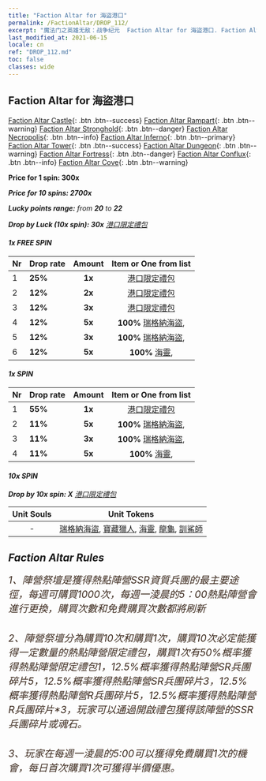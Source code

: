```yaml
---
title: "Faction Altar for 海盜港口"
permalink: /FactionAltar/DROP_112/
excerpt: "魔法门之英雄无敌：战争纪元  Faction Altar for 海盜港口. Faction Altar is the primary method for obtaining SSR units from the popular faction. Limited to 1,000 purchases each week. The popular faction changes at 05:00 every Monday. Purchase attempts and free purchase attempts will also reset then."
last_modified_at: 2021-06-15
locale: cn
ref: "DROP_112.md"
toc: false
classes: wide
---
```


##  Faction Altar for **海盜港口**

  [Faction Altar Castle](/cn/FactionAltar/DROP_101/){: .btn .btn--success} [Faction Altar Rampart](/cn/FactionAltar/DROP_102/){: .btn .btn--warning} [Faction Altar Stronghold](/cn/FactionAltar/DROP_103/){: .btn .btn--danger} [Faction Altar Necropolis](/cn/FactionAltar/DROP_104/){: .btn .btn--info} [Faction Altar Inferno](/cn/FactionAltar/DROP_105/){: .btn .btn--primary} [Faction Altar Tower](/cn/FactionAltar/DROP_106/){: .btn .btn--success} [Faction Altar Dungeon](/cn/FactionAltar/DROP_107/){: .btn .btn--warning} [Faction Altar Fortress](/cn/FactionAltar/DROP_108/){: .btn .btn--danger} [Faction Altar Conflux](/cn/FactionAltar/DROP_109/){: .btn .btn--info} [Faction Altar Cove](/cn/FactionAltar/DROP_112/){: .btn .btn--warning} 

  **Price for 1 spin: 300x** <i class="fas fa-gem"/>

  **Price for 10 spins: 2700x** <i class="fas fa-gem"/>

  **Lucky points range:** from **20** to **22**

  **Drop by Luck (10x spin): 30x** [港口限定禮包](/cn/Items/con_2112/)

####  1x FREE SPIN 

  |    Nr    |  Drop rate  |  Amount   |   Item or One from list  |
  |:---------|:------------|:---------:|:------------------------:|
  | 1 | **25%** | **1x** | [港口限定禮包](/cn/Items/con_2112/) |
  | 2 | **12%** | **2x** | [港口限定禮包](/cn/Items/con_2112/) |
  | 3 | **12%** | **3x** | [港口限定禮包](/cn/Items/con_2112/) |
  | 4 | **12%** | **5x** |  **100%** [瑞格納海盜](/cn/Items/unt_273/),  |
  | 5 | **12%** | **3x** |  **100%** [瑞格納海盜](/cn/Items/unt_273/),  |
  | 6 | **12%** | **5x** |  **100%** [海靈](/cn/Items/unt_275/),  |


####  1x SPIN 

  |    Nr    |  Drop rate  |  Amount   |   Item or One from list  |
  |:---------|:------------|:---------:|:------------------------:|
  | 1 | **55%** | **1x** | [港口限定禮包](/cn/Items/con_2112/) |
  | 2 | **11%** | **5x** |  **100%** [瑞格納海盜](/cn/Items/unt_273/),  |
  | 3 | **11%** | **3x** |  **100%** [瑞格納海盜](/cn/Items/unt_273/),  |
  | 4 | **11%** | **5x** |  **100%** [海靈](/cn/Items/unt_275/),  |


####  10x SPIN 

  **Drop by 10x spin: X** [港口限定禮包](/cn/Items/con_2112/)

  |    Unit Souls    |  Unit Tokens  |
  |:----------------:|:-------------:|
  |  - | [瑞格納海盜](/cn/Items/unt_273/), [寶藏獵人](/cn/Items/unt_274/), [海靈](/cn/Items/unt_275/), [龍龜](/cn/Items/unt_278/), [訓鯊師](/cn/Items/unt_281/) |



## Faction Altar Rules

  <span style="color: #3c2a1e;font-size:20px">1、陣營祭壇是獲得熱點陣營SSR資質兵團的最主要途徑，每週可購買1000次，每週一淩晨的5：00熱點陣營會進行更換，購買次數和免費購買次數都將刷新</span><br/>

<br/>  <span style="color: #3c2a1e;font-size:20px">2、陣營祭壇分為購買10次和購買1次，購買10次必定能獲得一定數量的熱點陣營限定禮包，購買1次有50%概率獲得熱點陣營限定禮包*1，12.5%概率獲得熱點陣營SR兵團碎片*5，12.5%概率獲得熱點陣營SR兵團碎片*3，12.5%概率獲得熱點陣營R兵團碎片*5，12.5%概率獲得熱點陣營R兵團碎片*3，玩家可以通過開啟禮包獲得該陣營的SSR兵團碎片或魂石。</span>

<br/>  <span style="color: #3c2a1e;font-size:20px">3、玩家在每週一淩晨的5:00可以獲得免費購買1次的機會，每日首次購買1次可獲得半價優惠。</span><br/>

<br/>
